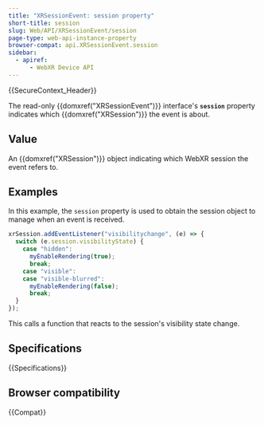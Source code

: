 ```yaml
---
title: "XRSessionEvent: session property"
short-title: session
slug: Web/API/XRSessionEvent/session
page-type: web-api-instance-property
browser-compat: api.XRSessionEvent.session
sidebar:
  - apiref:
      - WebXR Device API
---
```


{{SecureContext_Header}}

The read-only {{domxref("XRSessionEvent")}} interface's
**`session`** property indicates which
{{domxref("XRSession")}} the event is about.

## Value

An {{domxref("XRSession")}} object indicating which WebXR session the event refers to.

## Examples

In this example, the `session` property is used to obtain the session object
to manage when an event is received.

```js
xrSession.addEventListener("visibilitychange", (e) => {
  switch (e.session.visibilityState) {
    case "hidden":
      myEnableRendering(true);
      break;
    case "visible":
    case "visible-blurred":
      myEnableRendering(false);
      break;
  }
});
```

This calls a function that reacts to the session's visibility state change.

## Specifications

{{Specifications}}

## Browser compatibility

{{Compat}}
